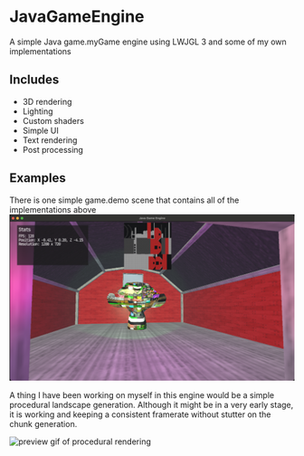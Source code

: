 # JavaGameEngine
A simple Java game.myGame engine using LWJGL 3 and some of my own implementations

## Includes
- 3D rendering
- Lighting
- Custom shaders
- Simple UI
- Text rendering
- Post processing

## Examples
There is one simple game.demo scene that contains all of the implementations above
![preview image of render](git-files/images/preview1.png)

A thing I have been working on myself in this engine would be a simple procedural landscape generation.
Although it might be in a very early stage, it is working and keeping a consistent framerate without stutter on the chunk generation.

![preview gif of procedural rendering](git-files/images/preview_proc_gen_simple.gif)
